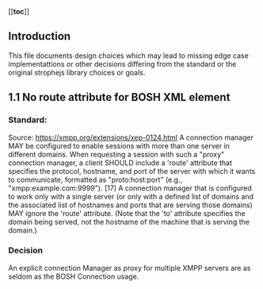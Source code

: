 [[__toc__]]

## Introduction

This file documents design choices which may lead to missing edge case implementattions or other decisions differing from
the standard or the original strophejs library choices or goals.

## 1.1 No route attribute for BOSH XML element

### Standard:
Source: https://xmpp.org/extensions/xep-0124.html
A connection manager MAY be configured to enable sessions with more than one server in different domains. When 
requesting a session with such a "proxy" connection manager, a client SHOULD include a 'route' attribute that specifies 
the protocol, hostname, and port of the server with which it wants to communicate, formatted as "proto:host:port" (e.g., 
"xmpp:example.com:9999"). [17] A connection manager that is configured to work only with a single server (or only with a
defined list of domains and the associated list of hostnames and ports that are serving those domains) MAY ignore the 
'route' attribute. (Note that the 'to' attribute specifies the domain being served, not the hostname of the machine that
is serving the domain.)

### Decision
An explicit connection Manager as proxy for multiple XMPP servers are as seldom as the BOSH Connection usage. 
